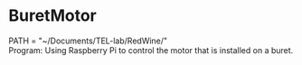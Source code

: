 # BuretMotor
PATH = "~/Documents/TEL-lab/RedWine/"  
Program:
  Using Raspberry Pi to control the motor that is installed on a buret. 
